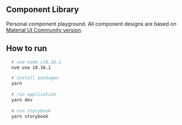 ## Component Library

Personal component playground. All component designs are based on [Material UI Community version](https://www.figma.com/community/file/912837788133317724).  

## How to run
```bash
  # use node v18.16.1
  nvm use 18.16.1

  # install packages
  yarn
  
  # run application
  yarn dev
  
  # run storybook
  yarn storybook
```
